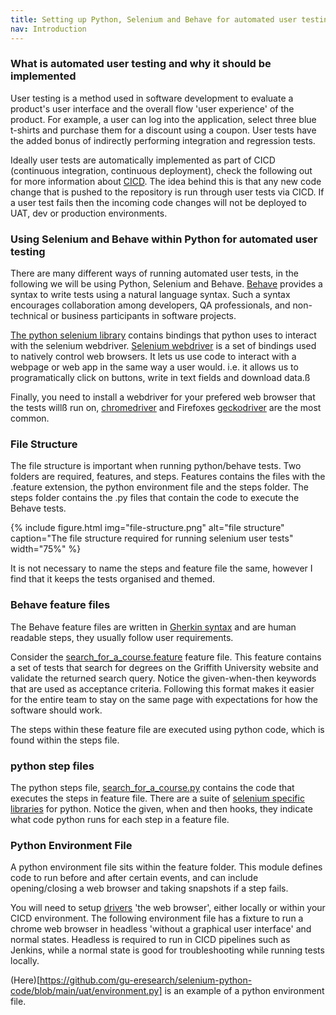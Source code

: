 ```yaml
---
title: Setting up Python, Selenium and Behave for automated user testing
nav: Introduction
---
```


### What is automated user testing and why it should be implemented

User testing is a method used in software development to evaluate a product's user interface and the overall flow 'user experience' of the product. For example, a user can log into the application, select three blue t-shirts and purchase them for a discount using a coupon. User tests have the added bonus of indirectly performing integration and regression tests. 

Ideally user tests are automatically implemented as part of CICD (continuous integration, continuous deployment), check the following out for more information about [CICD](https://www.redhat.com/en/topics/devops/what-is-ci-cd). The idea behind this is that any new code change that is pushed to the repository is run through user tests via CICD. If a user test fails then the incoming code changes will not be deployed to UAT, dev or production environments.

### Using Selenium and Behave within Python for automated user testing

There are many different ways of running automated user tests, in the following we will be using Python, Selenium and Behave. [Behave](https://behave.readthedocs.io/en/stable/) provides a syntax to write tests using a natural language syntax. Such a syntax encourages collaboration among developers, QA professionals, and non-technical or business participants in software projects.

[The python selenium library](https://pypi.org/project/selenium/) contains bindings that python uses to interact with the selenium webdriver. [Selenium webdriver](https://www.selenium.dev/documentation/webdriver/) is a set of bindings used to natively control web browsers. It lets us use code to interact with a webpage or web app in the same way a user would. i.e. it allows us to programatically click on buttons, write in text fields and download data.ß

Finally, you need to install a webdriver for your prefered web browser that the tests willß run on, [chromedriver](https://developer.chrome.com/docs/chromedriver) and Firefoxes [geckodriver](https://firefox-source-docs.mozilla.org/testing/geckodriver/) are the most common.


### File Structure

The file structure is important when running python/behave tests. Two folders are required, features, and steps. Features contains the files with the .feature extension, the python environment file and the steps folder. The steps folder contains the .py files that contain the code to execute the Behave tests. 

{% include figure.html img="file-structure.png" alt="file structure" caption="The file structure required for running selenium user tests" width="75%" %}

It is not necessary to name the steps and feature file the same, however I find that it keeps the tests organised and themed.

### Behave feature files
The Behave feature files are written in [Gherkin syntax](https://cucumber.io/docs/gherkin/) and are human readable steps, they usually follow user requirements.

Consider the [search_for_a_course.feature](https://github.com/gu-eresearch/selenium-python-code/blob/main/uat/feature/search_for_a_course.feature) feature file. This feature contains a set of tests that search for degrees on the Griffith University website and validate the returned search query. Notice the given-when-then keywords that are used as acceptance criteria. Following this format makes it easier for the entire team to stay on the same page with expectations for how the software should work.

The steps within these feature file are executed using python code, which is found within the steps file.

### python step files
The python steps file, [search_for_a_course.py](https://github.com/gu-eresearch/selenium-python-code/blob/main/uat/steps/search_for_a_course.py) contains the code that executes the steps in feature file. There are a suite of [selenium specific libraries](https://selenium-python.readthedocs.io/) for python.
Notice the given, when and then hooks, they indicate what code python runs for each step in a feature file.

### Python Environment File
A python environment file sits within the feature folder. This module defines code to run before and after certain events, and can include opening/closing a web browser and taking snapshots if a step fails.

You will need to setup [drivers](https://selenium-python.readthedocs.io/installation.html#drivers) 'the web browser', either locally or within your CICD environment. The following environment file has a fixture to run a chrome web browser in headless 'without a graphical user interface' and normal states. Headless is required to run in CICD pipelines such as Jenkins, while a normal state is good for troubleshooting while running tests locally.

(Here)[https://github.com/gu-eresearch/selenium-python-code/blob/main/uat/environment.py] is an example of a python environment file.
